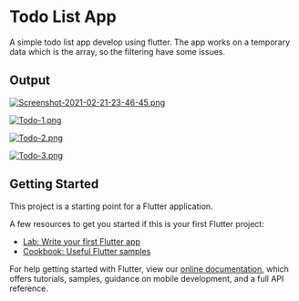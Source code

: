 # Todo List App 

A simple todo list app develop using flutter. The app works on a temporary data which is the array, so the filtering have some issues.
 
## Output

[![Screenshot-2021-02-21-23-46-45.png](https://i.postimg.cc/mg9V6jHN/Screenshot-2021-02-21-23-46-45.png)](https://postimg.cc/pm2DmDkp)

[![Todo-1.png](https://i.postimg.cc/fTGtT2ht/Todo-1.png)](https://postimg.cc/gnKkgKjm)

[![Todo-2.png](https://i.postimg.cc/yYc994jX/Todo-2.png)](https://postimg.cc/8jkjQYqj)

[![Todo-3.png](https://i.postimg.cc/bwPn9CFX/Todo-3.png)](https://postimg.cc/ZCf0TcSj)

## Getting Started

This project is a starting point for a Flutter application.

A few resources to get you started if this is your first Flutter project:

- [Lab: Write your first Flutter app](https://flutter.dev/docs/get-started/codelab)
- [Cookbook: Useful Flutter samples](https://flutter.dev/docs/cookbook)

For help getting started with Flutter, view our
[online documentation](https://flutter.dev/docs), which offers tutorials,
samples, guidance on mobile development, and a full API reference.
